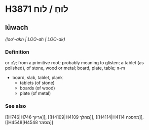 # H3871 לוּחַ / לוח

## lûwach

_(loo'-akh | LOO-ah | LOO-ak)_

### Definition

or לֻחַ; from a primitive root; probably meaning to glisten; a tablet (as polished), of stone, wood or metal; board, plate, table; n-m

- board, slab, tablet, plank
  - tablets (of stone)
  - boards (of wood)
  - plate (of metal)

### See also

[[H746|H746 אריוך]], [[H4109|H4109 מהלך]], [[H4114|H4114 מהפכה]], [[H4548|H4548 מסמר]]
